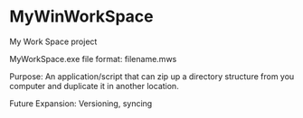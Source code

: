 MyWinWorkSpace
==============
My Work Space project

MyWorkSpace.exe
file format: filename.mws

Purpose:
An application/script that can zip up a directory structure from you computer and duplicate it in another location.

Future Expansion:
Versioning, syncing
